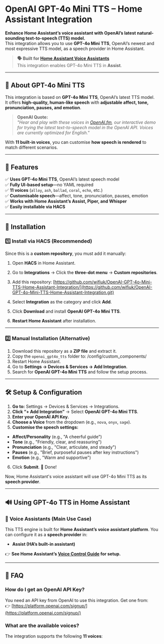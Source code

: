 # OpenAI GPT-4o Mini TTS – Home Assistant Integration

**Enhance Home Assistant’s voice assistant with OpenAI’s latest natural-sounding text-to-speech (TTS) model.**  
This integration allows you to use **GPT-4o Mini TTS**, OpenAI’s newest and most expressive TTS model, as a speech provider in Home Assistant.

> **🗣️ Built for [Home Assistant Voice Assistants](https://www.home-assistant.io/voice_control/)**  
> This integration enables GPT-4o Mini TTS in **Assist**.

---

## 🎤 About GPT-4o Mini TTS  

This integration is based on **GPT-4o Mini TTS**, OpenAI’s latest TTS model.  
It offers **high-quality, human-like speech** with **adjustable affect, tone, pronunciation, pauses, and emotion**.

> **OpenAI Quote:**  
> *"Hear and play with these voices in [OpenAI.fm](https://www.OpenAI.fm), our interactive demo for trying the latest text-to-speech model in the OpenAI API. Voices are currently optimized for English."*

With **11 built-in voices**, you can customise **how speech is rendered** to match different scenarios.

---

## 🚀 Features  

✅ **Uses GPT-4o Mini TTS**, OpenAI’s latest speech model  
✅ **Fully UI-based setup**—no YAML required  
✅ **11 voices** (`alloy`, `ash`, `ballad`, `coral`, `echo`, etc.)  
✅ **Customisable speech**—affect, tone, pronunciation, pauses, emotion  
✅ **Works with Home Assistant’s Assist, Piper, and Whisper**  
✅ **Easily installable via HACS**  

---

## 🔧 Installation  

### 1️⃣ Install via HACS (Recommended)  

Since this is a **custom repository**, you must add it manually:

1. Open **HACS** in Home Assistant.  
2. Go to **Integrations** → Click the **three-dot menu** → **Custom repositories**.  
3. Add this repository:  [https://github.com/wifiuk/OpenAI-GPT-4o-Mini-TTS-Home-Assistant-Integration/](https://github.com/wifiuk/OpenAI-GPT-4o-Mini-TTS-Home-Assistant-Integration.git)


4. Select **Integration** as the category and click **Add**.  
5. Click **Download** and install **OpenAI GPT-4o Mini TTS**.  
6. **Restart Home Assistant** after installation.  

---

### 2️⃣ Manual Installation (Alternative)  

1. Download this repository as a **ZIP file** and extract it.  
2. Copy the `openai_gpt4o_tts` folder to:  /config/custom_components/
3. Restart Home Assistant.  
4. Go to **Settings → Devices & Services → Add Integration**.  
5. Search for **OpenAI GPT-4o Mini TTS** and follow the setup process.  

---

## 🛠️ Setup & Configuration  

1. **Go to:** Settings → Devices & Services → Integrations.  
2. **Click “+ Add Integration”** → Select **OpenAI GPT-4o Mini TTS**.  
3. **Enter your OpenAI API Key.**  
4. **Choose a Voice** from the dropdown (e.g., `nova`, `onyx`, `sage`).  
5. **Customise the speech settings:**  
- **Affect/Personality** (e.g., "A cheerful guide")  
- **Tone** (e.g., "Friendly, clear, and reassuring")  
- **Pronunciation** (e.g., "Clear, articulate, and steady")  
- **Pauses** (e.g., "Brief, purposeful pauses after key instructions")  
- **Emotion** (e.g., "Warm and supportive")  
6. Click **Submit**. 🎉 Done!  

Now, Home Assistant's voice assistant will use GPT-4o Mini TTS as its **speech provider**.

---

## 🔊 Using GPT-4o TTS in Home Assistant  

### 🔹 **Voice Assistants (Main Use Case)**  

This TTS engine is built for **Home Assistant’s voice assistant platform**. You can configure it as a **speech provider** in:  

- **Assist (HA’s built-in assistant)**  

👉 **See Home Assistant’s [Voice Control Guide](https://www.home-assistant.io/voice_control/) for setup.**  

---

## 📝 FAQ  

### **How do I get an OpenAI API Key?**  
You need an API key from OpenAI to use this integration. Get one from:  
👉 [https://platform.openai.com/signup/](https://platform.openai.com/signup/)  

### **What are the available voices?**  
The integration supports the following **11 voices**:  


